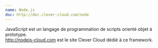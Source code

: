 ```yaml
---
name: Node.js
doc: http://doc.clever-cloud.com/node
---
```


JavaScript est un langage de programmation de scripts orienté objet à prototype.<br/><a href="http://nodejs-cloud.com" target="_blank">http://nodejs-cloud.com</a> est le site Clever Cloud dédié à ce framework.